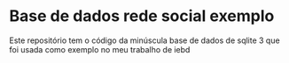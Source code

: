 # Base de dados rede social exemplo
Este repositório tem o código da minúscula base de dados de sqlite 3 que foi usada como exemplo no meu trabalho de iebd

